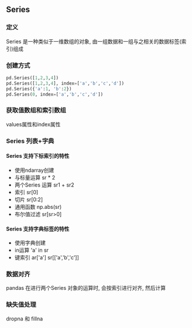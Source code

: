 

## Series

### 定义

Series 是一种类似于一维数组的对象, 由一组数据和一组与之相关的数据标签(索引)组成

### 创建方式

```python
pd.Series([1,2,3,4])
pd.Series([1,2,3,4], index=['a','b','c','d'])
pd.Series({'a':1, 'b':2})
pd.Series(0, index=['a','b','c','d'])
```

### 获取值数组和索引数组

values属性和index属性

### Series 列表+字典

#### Series 支持下标索引的特性

- 使用ndarray创建
- 与标量运算 sr * 2
- 两个Series 运算 sr1 + sr2
- 索引 sr[0]
- 切片 sr[0:2]
- 通用函数 np.abs(sr)
- 布尔值过滤 sr[sr>0]

#### Series 支持字典标签的特性

- 使用字典创建
- in运算 'a' in sr
- 键索引 ar['a'] sr[['a','b','c']]

### 数据对齐

pandas 在进行两个Series 对象的运算时, 会按索引进行对齐, 然后计算

### 缺失值处理

dropna 和 fillna

